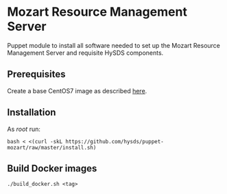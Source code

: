 # Mozart Resource Management Server

Puppet module to install all software needed to set up the
Mozart Resource Management Server and requisite HySDS components.


## Prerequisites
Create a base CentOS7 image as described [here](https://github.com/hysds/hysds-framework/wiki/Puppet-Automation#create-a-base-centos-7-image-for-installation-of-all-hysds-component-instances).


## Installation
As _root_ run:
```
bash < <(curl -skL https://github.com/hysds/puppet-mozart/raw/master/install.sh)
```

## Build Docker images
```
./build_docker.sh <tag>
```
